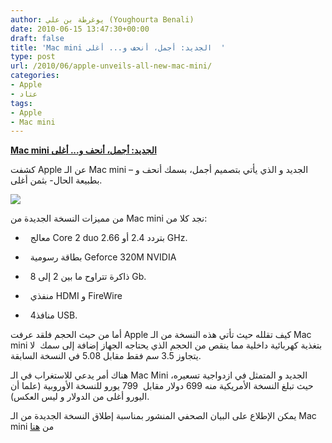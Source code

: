 ```yaml
---
author: يوغرطة بن علي (Youghourta Benali)
date: 2010-06-15 13:47:30+00:00
draft: false
title: 'Mac mini الجديد: أجمل، أنحف و... أغلى  '
type: post
url: /2010/06/apple-unveils-all-new-mac-mini/
categories:
- Apple
- عتاد
tags:
- Apple
- Mac mini
---
```


**[Mac mini الجديد: أجمل، أنحف و... أغلى](http://www.it-scoop.com/2010/06/apple-unveils-all-new-mac-mini/)**


كشفت Apple عن الـ Mac mini الجديد و الذي يأتي بتصميم أجمل، بسمك أنحف و –بطبيعة الحال- بثمن أغلى.

[![](http://www.it-scoop.com/wp-content/uploads/2010/06/Mac-mini.png)
](http://www.it-scoop.com/2010/06/apple-unveils-all-new-mac-mini/)

من مميزات النسخة الجديدة من Mac mini نجد كلا من:

-   معالج Core 2 duo بتردد 2.4 أو 2.66 GHz.

-   بطاقة رسومية Geforce 320M NVIDIA

-   ذاكرة تتراوح ما بين 2 إلى 8 Gb.

-   منفذي HDMI و FireWire

-   4منافذ USB.

أما من حيث الحجم فلقد عرفت Apple كيف تقلله حيث تأتي هذه النسخة من الـ Mac mini بتغذية كهربائية داخلية مما ينقص من الحجم الذي يحتاجه الجهاز إضافة إلى سمك  لا يتجاوز 3.5 سم فقط مقابل 5.08 في النسخة السابقة.

هناك أمر يدعي للاستغراب في الـ Mac Mini الجديد و المتمثل في ازدواجية تسعيره، حيث تبلغ النسخة الأمريكية منه 699 دولار مقابل  799 يورو للنسخة الأوروبية (علما أن اليورو أغلى من الدولار و ليس العكس).

يمكن الإطلاع على البيان الصحفي المنشور بمناسبة إطلاق النسخة الجديدة من الـ Mac mini من [هنا](http://www.apple.com/pr/library/2010/06/15macmini.html)
